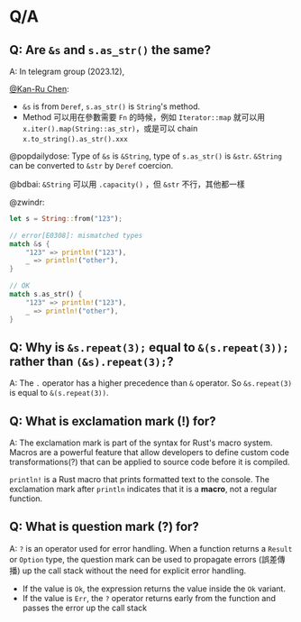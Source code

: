 # Q/A

## Q: Are `&s` and `s.as_str()` the same?

A: In telegram group (2023.12),

[@Kan-Ru Chen](https://github.com/kanru):

- `&s` is from `Deref`, `s.as_str()` is `String`'s method.
- Method 可以用在參數需要 `Fn` 的時候，例如 `Iterator::map` 就可以用 `x.iter().map(String::as_str)`，或是可以 chain `x.to_string().as_str().xxx`

@popdailydose: Type of `&s` is `&String`, type of `s.as_str()` is `&str`. `&String` can be converted to `&str` by `Deref` coercion.

@bdbai: `&String` 可以用 `.capacity()` ，但 `&str` 不行，其他都一樣

@zwindr:

```rust
let s = String::from("123");
    
// error[E0308]: mismatched types
match &s {
    "123" => println!("123"),
    _ => println!("other"),
}
    
// OK
match s.as_str() {
    "123" => println!("123"),
    _ => println!("other"),
}
```

## Q: Why is `&s.repeat(3);` equal to `&(s.repeat(3));` rather than `(&s).repeat(3);`?

A: The `.` operator has a higher precedence than `&` operator. So `&s.repeat(3)` is equal to `&(s.repeat(3))`.

## Q: What is exclamation mark (!) for?

A: The exclamation mark is part of the syntax for Rust's macro system. Macros are a powerful feature that allow developers to define custom code transformations(?) that can be applied to source code before it is compiled.

`println!` is a Rust macro that prints formatted text to the console. The exclamation mark after `println` indicates that it is a **macro**, not a regular function.

## Q: What is question mark (?) for?

A: `?` is an operator used for error handling. When a function returns a `Result` or `Option` type, the question mark can be used to propagate errors (誤差傳播) up the call stack without the need for explicit error handling.

- If the value is `Ok`, the expression returns the value inside the `Ok` variant. 
- If the value is `Err`, the `?` operator returns early from the function and passes the error up the call stack
